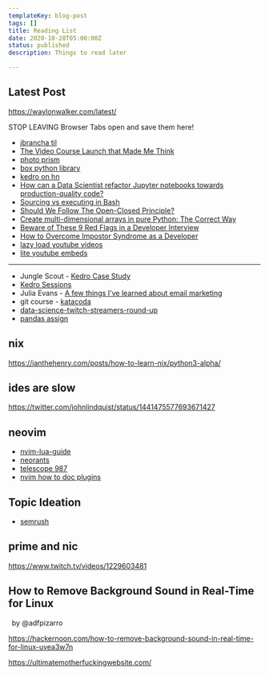 ```yaml
---
templateKey: blog-post
tags: []
title: Reading List
date: 2020-10-28T05:00:00Z
status: published
description: Things to read later

---
```


## Latest Post

https://waylonwalker.com/latest/

STOP LEAVING Browser Tabs open and save them here!

* [jbrancha til](https://dev.to/jbranchaud/how-i-built-a-learning-machine-45k9)
* [The Video Course Launch that Made Me Think](https://christoph-rumpel.com/2020/8/the-video-course-launch-that-made-me-think)
* [photo prism](https://demo.photoprism.app/browse)
* [box python library](https://github.com/cdgriffith/Box/wiki/Types-of-Boxes#camel-killer-box)
* [kedro on hn](https://news.ycombinator.com/item?id=30037766#30039809)
* [How can a Data Scientist refactor Jupyter notebooks towards production-quality code?](https://laszlo.substack.com/p/how-can-a-data-scientist-refactor)
* [Sourcing vs executing in Bash](https://qmacro.org/autodidactics/2021/10/14/sourcing-vs-executing-in-bash/)
* [Should We Follow The Open-Closed Principle?](https://thevaluable.dev/open-closed-principle-revisited/)
* [Create multi-dimensional arrays in pure Python: The Correct Way](https://limdauto.me/blog/create-multi-dimensional-arrays-in-pure-python/)
* [Beware of These 9 Red Flags in a Developer Interview](https://javascript.plainenglish.io/beware-of-these-9-red-flags-in-a-developer-interview-16b7bf63336a)
* [How to Overcome Impostor Syndrome as a Developer](https://igorasilveira.hashnode.dev/how-to-overcome-impostor-syndrome-as-a-developer-ckv6ej6lc15qtp5s1hz5da4q3)
* [lazy load youtube videos](https://css-tricks.com/lazy-load-embedded-youtube-videos/)
* [lite youtube embeds](https://www.labnol.org/internet/light-youtube-embeds/27941/)

---

* Jungle Scout - [Kedro Case Study](https://junglescouteng.medium.com/jungle-scout-case-study-kedro-airflow-and-mlflow-use-on-production-code-150d7231d42e)
* [Kedro Sessions](https://github.com/quantumblacklabs/kedro/commit/b42845e2e9a6d96e395a5a6f75980ef55c24fddc)
* Julia Evans - [A few things I've learned about email marketing](https://jvns.ca/blog/2020/10/28/a-few-things-i-ve-learned-about-email-marketing/)
* git course - [katacoda](https://www.katacoda.com/courses/git/1)
* [data-science-twitch-streamers-round-up](https://www.jessemaegan.com/blog/2021-05-28-data-science-twitch-streamers-round-up/)
* [pandas assign](https://twitter.com/__mharrison__/status/1415728695264776192/photo/1)

## nix

https://ianthehenry.com/posts/how-to-learn-nix/python3-alpha/

## ides are slow

https://twitter.com/johnlindquist/status/1441475577693671427

## neovim

* [nvim-lua-guide](https://github.com/nanotee/nvim-lua-guide)
* [neorants](https://mlingelbach.com/neovim/issue_1/)
* [telescope 987](https://github.com/nvim-telescope/telescope.nvim/pull/987)
* [nvim how to doc plugins](https://github.com/tjdevries/tree-sitter-lua#how-to-generate-documentation)

## Topic Ideation

* [semrush](https://www.semrush.com/topic-research/61f49a2c01de510001fec3bb/overview/)

## prime and nic

https://www.twitch.tv/videos/1229603481

## How to Remove Background Sound in Real-Time for Linux
 by
@adfpizarro

https://hackernoon.com/how-to-remove-background-sound-in-real-time-for-linux-uvea3w7n

https://ultimatemotherfuckingwebsite.com/
